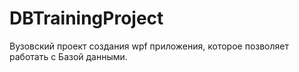 # DBTrainingProject
Вузовский проект создания wpf приложения, которое позволяет работать с Базой данными.
